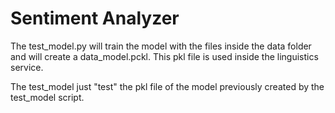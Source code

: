 # Sentiment Analyzer

The test_model.py will train the model with the files inside the data folder and will create a data_model.pckl. This pkl file is used inside the linguistics service.

The test_model just "test" the pkl file of the model previously created by the test_model script.
